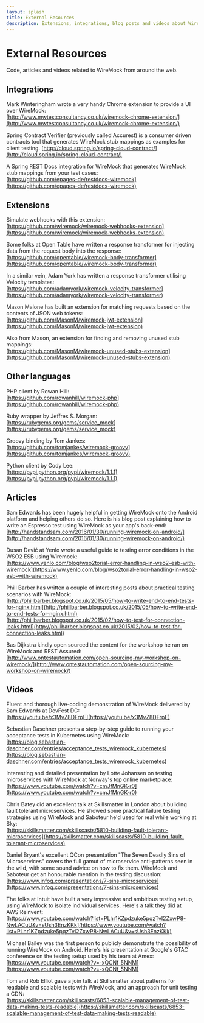 ```yaml
---
layout: splash
title: External Resources
description: Extensions, integrations, blog posts and videos about WireMock.
---
```


# External Resources

Code, articles and videos related to WireMock from around the web.

## Integrations
Mark Winteringham wrote a very handy Chrome extension to provide a UI over WireMock:<br>
[http://www.mwtestconsultancy.co.uk/wiremock-chrome-extension/](http://www.mwtestconsultancy.co.uk/wiremock-chrome-extension/)

Spring Contract Verifier (previously called Accurest) is a consumer driven contracts tool that generates WireMock stub mappings as
examples for client testing.
[http://cloud.spring.io/spring-cloud-contract/](http://cloud.spring.io/spring-cloud-contract/)

A Spring REST Docs integration for WireMock that generates WireMock stub mappings from your test cases:<br>
[https://github.com/epages-de/restdocs-wiremock](https://github.com/epages-de/restdocs-wiremock)


## Extensions
Simulate webhooks with this extension:<br>
[https://github.com/wiremock/wiremock-webhooks-extension](https://github.com/wiremock/wiremock-webhooks-extension)

Some folks at Open Table have written a response transformer for injecting data from the
request body into the response:<br>
[https://github.com/opentable/wiremock-body-transformer](https://github.com/opentable/wiremock-body-transformer)

In a similar vein, Adam York has written a response transformer utilising Velocity templates:<br>
[https://github.com/adamyork/wiremock-velocity-transformer](https://github.com/adamyork/wiremock-velocity-transformer)

Mason Malone has built an extension for matching requests based on the contents of JSON web tokens:<br>
[https://github.com/MasonM/wiremock-jwt-extension](https://github.com/MasonM/wiremock-jwt-extension)

Also from Mason, an extension for finding and removing unused stub mappings:<br>
[https://github.com/MasonM/wiremock-unused-stubs-extension](https://github.com/MasonM/wiremock-unused-stubs-extension)


## Other languages

PHP client by Rowan Hill:<br>
[https://github.com/rowanhill/wiremock-php](https://github.com/rowanhill/wiremock-php)

Ruby wrapper by Jeffres S. Morgan:<br>
[https://rubygems.org/gems/service_mock](https://rubygems.org/gems/service_mock)

Groovy binding by Tom Jankes:<br>
[https://github.com/tomjankes/wiremock-groovy](https://github.com/tomjankes/wiremock-groovy)

Python client by Cody Lee:<br>
[https://pypi.python.org/pypi/wiremock/1.1.1](https://pypi.python.org/pypi/wiremock/1.1.1)



## Articles

Sam Edwards has been hugely helpful in getting WireMock onto the Android platform and helping others do so. Here is his blog post explaining
how to write an Espresso test using WireMock as your app's back-end:<br>
[http://handstandsam.com/2016/01/30/running-wiremock-on-android/](http://handstandsam.com/2016/01/30/running-wiremock-on-android/)

Dusan Dević at Yenlo wrote a useful guide to testing error conditions in the WSO2 ESB using Wiremock:<br>
[https://www.yenlo.com/blog/wso2torial-error-handling-in-wso2-esb-with-wiremock](https://www.yenlo.com/blog/wso2torial-error-handling-in-wso2-esb-with-wiremock)

Phill Barber has written a couple of interesting posts about practical testing scenarios with WireMock:<br>
[http://phillbarber.blogspot.co.uk/2015/05/how-to-write-end-to-end-tests-for-nginx.html](http://phillbarber.blogspot.co.uk/2015/05/how-to-write-end-to-end-tests-for-nginx.html)<br>
[http://phillbarber.blogspot.co.uk/2015/02/how-to-test-for-connection-leaks.html](http://phillbarber.blogspot.co.uk/2015/02/how-to-test-for-connection-leaks.html)

Bas Dijkstra kindly open sourced the content for the workshop he ran on WireMock and REST Assured:<br>
[http://www.ontestautomation.com/open-sourcing-my-workshop-on-wiremock/](http://www.ontestautomation.com/open-sourcing-my-workshop-on-wiremock/)

## Videos

Fluent and thorough live-coding demonstration of WireMock delivered by Sam Edwards at DevFest DC:<br>
[https://youtu.be/x3MvZ8DFrpE](https://youtu.be/x3MvZ8DFrpE)

Sebastian Daschner presents a step-by-step guide to running your acceptance tests in Kubernetes using WireMock:<br>
[https://blog.sebastian-daschner.com/entries/acceptance_tests_wiremock_kubernetes](https://blog.sebastian-daschner.com/entries/acceptance_tests_wiremock_kubernetes)

Interesting and detailed presentation by Lotte Johansen on testing microservices with WireMock at Norway's top online marketplace:<br>
[https://www.youtube.com/watch?v=cmJfMnGK-r0](https://www.youtube.com/watch?v=cmJfMnGK-r0)

Chris Batey did an excellent talk at Skillsmatter in London about building fault tolerant microservices. He showed some practical
failure testing strategies using WireMock and Saboteur he'd used for real while working at Sky:<br>
[https://skillsmatter.com/skillscasts/5810-building-fault-tolerant-microservices](https://skillsmatter.com/skillscasts/5810-building-fault-tolerant-microservices)

Daniel Bryant's excellent QCon presentation "The Seven Deadly Sins of Microservices" covers the full gamut of microservice anti-patterns seen in the wild, with some sound advice on how to fix them. WireMock and Saboteur get an honourable mention in the testing discussion:<br>
[https://www.infoq.com/presentations/7-sins-microservices](https://www.infoq.com/presentations/7-sins-microservices)

The folks at Intuit have built a very impressive and ambitious testing setup, using WireMock to isolate individual services. Here's a talk they did at AWS:Reinvent:<br>
[https://www.youtube.com/watch?list=PLhr1KZpdzuke5pqzTvI2ZxwP8-NwLACuU&v=sUsh3EnzKKk](https://www.youtube.com/watch?list=PLhr1KZpdzuke5pqzTvI2ZxwP8-NwLACuU&v=sUsh3EnzKKk)

Michael Bailey was the first person to publicly demonstrate the possibility of running WireMock on Android. Here's his presentation at Google's GTAC conference on
the testing setup used by his team at Amex:<br>
[https://www.youtube.com/watch?v=-xQCNf_5NNM](https://www.youtube.com/watch?v=-xQCNf_5NNM)

Tom and Rob Elliot gave a join talk at Skillsmatter about patterns for readable and scalable tests with WireMock, and an approach for unit testing a
CDN:<br>
[https://skillsmatter.com/skillscasts/6853-scalable-management-of-test-data-making-tests-readable](https://skillsmatter.com/skillscasts/6853-scalable-management-of-test-data-making-tests-readable)
